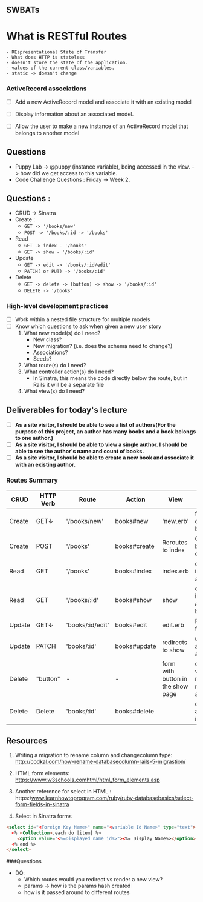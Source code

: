 ## SWBATs
# What is RESTful Routes
    - REspresentational State of Transfer
    - What does HTTP is stateless
    - doesn't store the state of the application.
    - values of the current class/variables. 
    - static -> doesn't change

### ActiveRecord associations
 - [ ] Add a new ActiveRecord model and associate it with an existing model
 - [ ] Display information about an associated model.
 - [ ] Allow the user to make a new instance of an ActiveRecord model that belongs to another model


## Questions
- Puppy Lab -> @puppy (instance variable), being accessed in the view. -> how did we get access to this variable.
- Code Challenge Questions : Friday -> Week 2.


## Questions :
  - CRUD -> Sinatra
  - Create :
    - ```GET -> '/books/new'```
    - ```POST -> '/books/:id -> '/books'```
  - Read
    - ```GET -> index - '/books'```
    - ```GET -> show - '/books/:id'```
  - Update
    - ```GET -> edit -> '/books/:id/edit'```
    - ```PATCH( or PUT) -> '/books/:id'```
  - Delete
    - ```GET -> delete -> (button) -> show -> '/books/:id'```
    - ```DELETE -> '/books'```

### High-level development practices
 - [ ] Work within a nested file structure for multiple models
 - [ ] Know which questions to ask when given a new user story
    1. What new model(s) do I need?
       - New class?
       - New migration? (i.e. does the schema need to change?)
       - Associations?
       - Seeds?
    2. What route(s) do I need?
    3. What controller action(s) do I need?
       - In Sinatra, this means the code directly below the route, but in Rails it will be a separate file
    4. What view(s) do I need?

## Deliverables for today's lecture
- [ ] **As a site visitor, I should be able to see a list of authors(For the purpose of this project, an author has many books and a book belongs to one author.)**
- [ ] **As a site visitor, I should be able to view a single author.  I should be able to see the author's name and count of books.**
- [ ] **As a site visitor, I should be able to create a new book and associate it with an existing author.**

### Routes Summary
| CRUD | HTTP Verb  | Route  | Action  |  View | UsedFor |
|---|---|---|---|---|---|
| Create |GET&darr; | '/books/new'  | books#new  |'new.erb'  |  form page to create a new book |
| Create | POST | '/books'  |  books#create | Reroutes to index| Creates a new book in the controller   |
| Read | GET  | '/books'  | books#index  |  index.erb|  displaying information about books  |
| Read |GET  | '/books/:id'  | books#show  |  show |display information about a specific book  |
|  Update | GET&darr; | 'books/:id/edit'  | books#edit| edit.erb  | Renders a form for user to edit  |
|  Update  | PATCH | 'books/:id'  | books#update  | redirects to show | updates the attributes in aspecific book |
| Delete  | "button" |  - |  - |  form with button in the show page | create a form so we can delete records and map it to an action  |
  |  Delete | Delete |  'books/:id' | books#delete |  | deletes/destroys a specific book in the DB|

## Resources
1. Writing a migration to rename column and changecolumn type: http://codkal.com/how-rename-databasecolumn-rails-5-migrastion/
2. HTML form elements: https://www.w3schools.comhtml/html_form_elements.asp
3. Another reference for select in HTML : https:/www.learnhowtoprogram.com/ruby/ruby-databasebasics/select-form-fields-in-sinatra

4. Select in Sinatra forms
```html
<select id="<Foreign Key Name>" name="<variable Id Name>" type="text">
  <% <Collection>.each do |item| %>
    <option value="<%=Displayed name id%>"><%= Display Name%></option>
  <% end %>
</select>
```
###Questions
- DQ:
    - Which routes would you redirect vs render a new view?
    - params -> how is the params hash created
    - how is it passed around to different routes